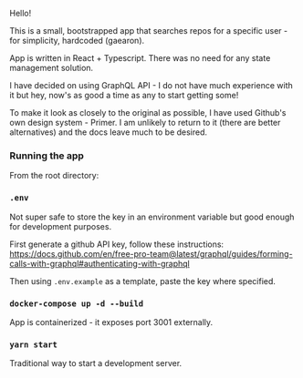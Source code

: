 Hello!

This is a small, bootstrapped app that searches repos for a specific user - for simplicity, hardcoded (gaearon).

App is written in React + Typescript. There was no need for any state management solution.

I have decided on using GraphQL API - I do not have much experience with it but hey, now's as good a time as any to start getting some!

To make it look as closely to the original as possible, I have used Github's own design system - Primer. I am unlikely to return to it (there are better alternatives) and the docs leave much to be desired.

### Running the app

From the root directory: 

### `.env`

Not super safe to store the key in an environment variable but good enough for development purposes.

First generate a github API key, follow these instructions: https://docs.github.com/en/free-pro-team@latest/graphql/guides/forming-calls-with-graphql#authenticating-with-graphql

Then using `.env.example` as a template, paste the key where specified.

### `docker-compose up -d --build`

App is containerized - it exposes port 3001 externally.

### `yarn start`

Traditional way to start a development server.
